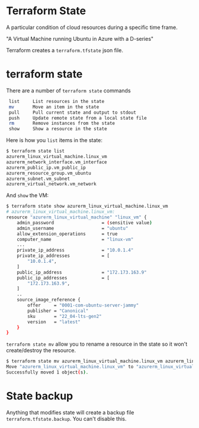 # Terraform State

A particular condition of cloud resources during a specific time frame.

"A Virtual Machine running Ubuntu in Azure with a D-series"

Terraform creates a `terraform.tfstate` json file.

# terraform state

There are a number of `terraform state` commands

```sh
 list     List resources in the state
 mv       Move an item in the state
 pull     Pull current state and output to stdout
 push     Update remote state from a local state file
 rm       Remove instances from the state
 show     Show a resource in the state
```

Here is how you `list` items in the state:

```sh
$ terraform state list
azurerm_linux_virtual_machine.linux_vm
azurerm_network_interface.vm_interface
azurerm_public_ip.vm_public_ip
azurerm_resource_group.vm_ubuntu
azurerm_subnet.vm_subnet
azurerm_virtual_network.vm_network
```

And `show` the VM:

```sh
$ terraform state show azurerm_linux_virtual_machine.linux_vm
# azurerm_linux_virtual_machine.linux_vm:
resource "azurerm_linux_virtual_machine" "linux_vm" {
    admin_password                  = (sensitive value)
    admin_username                  = "ubuntu"
    allow_extension_operations      = true
    computer_name                   = "linux-vm"
    ...
    private_ip_address              = "10.0.1.4"
    private_ip_addresses            = [
        "10.0.1.4",
    ]
    public_ip_address               = "172.173.163.9"
    public_ip_addresses             = [
        "172.173.163.9",
    ]
    ..
    source_image_reference {
        offer     = "0001-com-ubuntu-server-jammy"
        publisher = "Canonical"
        sku       = "22_04-lts-gen2"
        version   = "latest"
    }
}
```

`terraform state mv` allow you to rename a resource in the state so it won't create/destroy the resource.

```sh
$ terraform state mv azurerm_linux_virtual_machine.linux_vm azurerm_linux_virtual_machine.ubuntu_vm
Move "azurerm_linux_virtual_machine.linux_vm" to "azurerm_linux_virtual_machine.ubuntu_vm"
Successfully moved 1 object(s).
```

# State backup

Anything that modifies state will create a backup file `terraform.tfstate.backup`. You can't disable this.